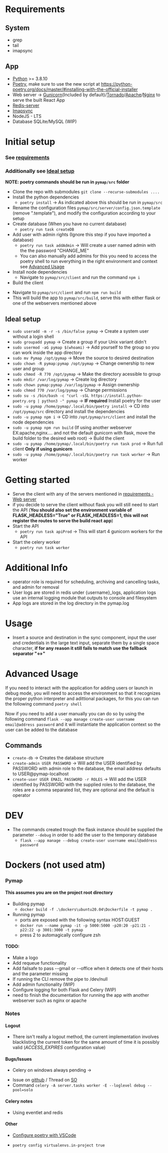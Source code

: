 # Requirements

## System

  * grep
  * tail
  * imapsync

## App

  * [Python](https://www.python.org/) >= 3.8.10
  * [Poetry](https://python-poetry.org/), make sure to use the new script at https://python-poetry.org/docs/master/#installing-with-the-official-installer
  * Web server -> [Gunicorn](https://gunicorn.org/)(Included by default)/[Tornado](https://www.tornadoweb.org/en/stable/)/[Apache](https://www.apache.org/)/[Nginx](https://www.nginx.com/) to serve the built React App
  * [Redis-server](https://redis.com/)
  * [Imapsync](https://github.com/imapsync/imapsync)
  * NodeJS - LTS
  * Database SQLite/MySQL (WIP)

# Initial setup
### See [requirements](#requirements)
### Additionally see [Ideal setup](#ideal-setup)
**NOTE: poetry commands should be run in `pymap/src` folder**

  - Clone the repo with submodules `git clone --recurse-submodules ....`
  - Install the python dependencies
    * `poetry install` -> As indicated above this should be run in `pymap/src`
  - Rename the configuration files `pymap/src/server/config.json.template` (remove ".template"), and modify the configuration according to your setup
  - Create database (When you have no current database)
    * `poetry run task createDB`
  - Add user with admin rights (Ignore this step if you have imported a database)
    * `poetry run task addAdmin` -> Will create a user named admin with the the password "CHANGE_ME"
    * You can also manually add admins for this you need to access the poetry shell to run everything in the right environment and context see [Advanced Usage](#advanced-usage)
  - Install node dependencies
    * Navigate to `pymap/src/client` and run the command `npm i`
  - Build the client
  * Navigate to `pymap/src/client` and run `npm run build`
  * This will build the app to `pymap/src/build`, serve this with either flask or one of the webservers mentioned above

## Ideal setup

  - `sudo useradd -m -r -s /bin/false pymap` -> Create a system user without a login shell
  - `sudo groupadd pymap` -> Create a group if your Unix variant didn't
  - `sudo usermod -aG pymap $(whoami)` -> Add yourself to the group so you can work inside the app directory
  - `sudo mv Pymap /opt/pymap` -> Move the source to desired destination
  - `sudo chown -R pymap:pymap /opt/pymap` -> Change ownership to new user and group
  - `sudo chmod -R 770 /opt/pymap` -> Make the directory acessible to group
  - `sudo mkdir /var/log/pymap` -> Create log directory
  - `sudo chown pymap:pymap /var/log/pymap` -> Assign ownership
  - `sudo chmod 770 /var/log/pymap` -> Change permissions
  - `sudo su -s /bin/bash -c "curl -sSL https://install.python-poetry.org | python3 -" pymap` -> **IF required** Install poetry for the user
  - `sudo -u pymap /home/pymap/.local/bin/poetry install` -> CD into `/opt/pymap/src` directory and install the dependencies
  - `sudo -u pymap npm i` -> CD into `/opt/pymap/src/client` and install the node dependencies
  -  `sudo -u pymap npm run build` (If using another webserver EX:apache,nginx.... and not the default gunicorn with flask, move the build folder to the desired web root) -> Build the client
  - `sudo -u pymap /home/pymap/.local/bin/poetry run task prod` -> Run full client **Only if using gunicorn**
  - `sudo -u pymap /home/pymap/.local/bin/poetry run task worker` -> Run worker



# Getting started

  * Serve the client with any of the servers mentioned in [requirements - Web server](#requirements)
  * if you decide to serve the client without flask you will still need to start the API (**You should also set the environment variable of FLASK_HEADLESS="True" or FLASK_HEADLESS=1, this will not register the routes to serve the build react app**)
  * Start the API
    - `poetry run task apiProd` -> This will start 4 gunicorn workers for the API
  * Start the celery worker
    - `poetry run task worker`


# Additional Info

  * operator role is required for scheduling, archiving and cancelling tasks, and admin for  removal
  * User logs are stored in redis under {username}_logs, application logs use an internal logging module that outputs to console and filesystem
  * App logs are stored in the log directory in the pymap.log


# Usage

  - Insert a source and destination in the sync component, input the user and credentials in the large text input, separate them by a single space character, **if for any reason it still fails to match use the fallback separator "<->"**

# Advanced Usage

  If you need to interact with the application for adding users or launch in debug mode, you will need to access the environment so that it recognizes the proper python interpreter and adittional packages, for this you can run the following command `poetry shell`

  Now if you need to add a user manually you can do so by using the following command `flask --app manage create-user username email@address password` and it will instantiate the application context so the user can be added to the database

## Commands
- `create-db` -> Creates the database structure
- `create-admin USER PASSWORD` -> Will add the USER identified by PASSWORD with admin role to the database, the email address defaults to USER@pymap-localhost
- `create-user USER EMAIL PASSWORD -r ROLES` -> Will add the USER identified by PASSWORD with the supplied roles to the database, the roles are a comma separated list, they are optional and the default is operator

# DEV
- The commands created trough the flask instance should be supplied the parameter `--debug` in order to add the user to the temporary database
  * `flask --app manage --debug create-user username email@address password`

# Dockers (not used atm)
### Pymap
#### This assumes you are on the project root directory

* Building pymap
  - `docker build -f .\dockers\ubuntu20.04\Dockerfile -t pymap .`
* Running pymap
  - ports are exposed with the following syntax HOST:GUEST
  - `docker run --name pymap -it -p 5000:5000 -p20:20 -p21:21 -p22:22 -p 3001:3000 -t pymap`
  - press 2 to automagically configure zsh

#### TODO:
* Make a logo
* Add requeue functionality
* Add failsafe to pass --gmail or --office when it detects one of their hosts and the parameter missing
* If running the CLI remove the pipe to /dev/null
* Add admin functionality (WIP)
* Configure logging for both Flask and Celery (WIP)
* need to finish the documentation for running the app with another webserver such as nginx or apache


### Notes

#### Logout
- There isn't really a logout method, the current implementation involves blacklisting the current token for the same amount of time it is possibly valid (*ACCESS_EXPIRES* configuration value)


#### Bugs/Issues

- Celery on windows always pending ->
 * Issue on [github](https://github.com/celery/celery/issues/2146) / Thread on [SO](https://stackoverflow.com/a/27358974)
 * Command `celery -A server.tasks worker -E --loglevel debug --pool=solo`

#### Celery notes
* Using eventlet and redis

#### Other
* [Configure poetry with VSCode](https://stackoverflow.com/a/64434542) 
 - `poetry config virtualenvs.in-project true`